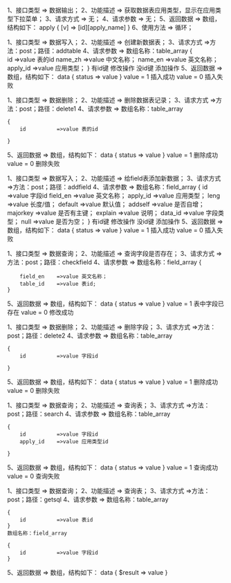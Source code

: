 

<!-- [数据表应用类型] -->
1、接口类型 => 数据输出；
2、功能描述 => 获取数据表应用类型，显示在应用类型下拉菜单；
3、请求方式 => 无；
4、请求参数 => 无；
5、返回数据 => 数组，结构如下：
	apply
	   {
	   	 [v] => [id][apply_name]
	   }
6、使用方法 => <foreach>循环；




<!-- [添加或修改table表记录] -->
1、接口类型 => 数据写入；
2、功能描述 => 创建新数据表；
3、请求方式 =>方法：post；路径：addtable
4、请求参数 => 
	数组名称：table_array
	{	
		id			=>value	表的id
		name_zh 	=>value 中文名称；
		name_en 	=>value 英文名称；
	 	apply_id	=>value 应用类型；
	}
		有id键 修改操作
		没id键 添加操作
5、返回数据 => 数组，结构如下：
	data
	{
		status => value 
	}
	value = 1 插入成功
	value = 0 插入失败


<!-- [删除表操作] -->
1、接口类型 => 数据删除；
2、功能描述 => 删除数据表记录；
3、请求方式 =>方法：post；路径：delete1
4、请求参数 => 
	数组名称：table_array

	{	
		id			=>value	表的id
		
	}
5、返回数据 => 数组，结构如下：
	data
	{
		status => value 
	}
	value = 1 删除成功
	value = 0 删除失败
<!-- [添加field字段] -->

1、接口类型 => 数据写入；
2、功能描述 => 给field表添加新数据；
3、请求方式 =>方法：post；路径：addfield
4、请求参数 => 
	数组名称：field_array
	{
		id			=>value	字段id
		field_en 	=>value 英文名称；
	 	apply_id	=>value 应用类型；
	 	leng		=>value 长度/值；
	 	default		=>value	默认值；
	 	addself		=>value 是否自增；
	 	majorkey	=>value 是否有主键；
	 	explain		=>value 说明；
		data_id		=>value 字段类型；
		null		=>value 是否为空；
	}
		有id键 修改操作
		没id键 添加操作
5、返回数据 => 数组，结构如下：
	data
	{
		status => value 
	}
	value = 1 插入成功
	value = 0 插入失败


<!-- [查询field字段] -->

1、接口类型 => 数据查询；
2、功能描述 => 查询字段是否存在；
3、请求方式 =>方法：post；路径：checkfield
4、请求参数 => 
	数组名称：field_array
	{
		
		field_en 	=>value 英文名称；
	 	table_id 	=>value 表id;
	}

5、返回数据 => 数组，结构如下：
	data
	{
		status => value 
	}
	value = 1 表中字段已存在
	value = 0 修改成功



<!-- [删除字段操作] -->
1、接口类型 => 数据删除；
2、功能描述 => 删除字段；
3、请求方式 =>方法：post；路径：delete2
4、请求参数 => 
	数组名称：table_array

	{	
		id			=>value	字段id
		
	}
5、返回数据 => 数组，结构如下：
	data
	{
		status => value 
	}
	value = 1 删除成功
	value = 0 删除失败


<!-- [删除字段操作] -->
1、接口类型 => 数据查询；
2、功能描述 => 查询表；
3、请求方式 =>方法：post；路径：search
4、请求参数 => 
	数组名称：table_array

	{	
		id			=>value	字段id
		apply_id	=>value	应用类型id
		
	}
5、返回数据 => 数组，结构如下：
	data
	{
		status => value 
	}
	value = 1 查询成功
	value = 0 查询失败


<!-- [生成sql语句操作] -->
1、接口类型 => 数据查询；
2、功能描述 => 查询表；
3、请求方式 =>方法：post；路径：getsql
4、请求参数 => 
	数组名称：table_array

	{	
		id			=>value	表id
	}
	数组名称：field_array

	{	
		id			=>value	字段id
	}
5、返回数据 => 数组，结构如下：
	data
	{
		$result => value 
	}